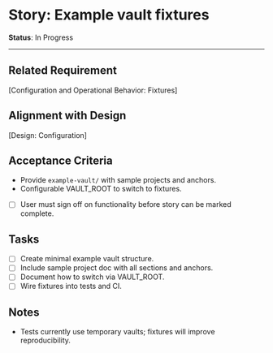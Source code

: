 # Story: Example vault fixtures

**Status**: In Progress

---

## Related Requirement

[Configuration and Operational Behavior: Fixtures]

## Alignment with Design

[Design: Configuration]

## Acceptance Criteria

- Provide `example-vault/` with sample projects and anchors.
- Configurable VAULT_ROOT to switch to fixtures.
- [ ] User must sign off on functionality before story can be marked complete.

## Tasks

- [ ] Create minimal example vault structure.
- [ ] Include sample project doc with all sections and anchors.
- [ ] Document how to switch via VAULT_ROOT.
- [ ] Wire fixtures into tests and CI.

## Notes

- Tests currently use temporary vaults; fixtures will improve reproducibility.
